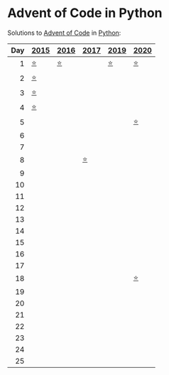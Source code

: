 # Advent of Code in Python

Solutions to [Advent of Code](https://adventofcode.com/) in [Python](https://www.python.org/):

|   Day | [2015](2015)                                         | [2016](2016)                        | [2017](2017)                             | [2019](2019)                                     | [2020](2020)                  |
|------:|:-----------------------------------------------------|:------------------------------------|:-----------------------------------------|:-------------------------------------------------|:------------------------------|
|     1 | [⭐](2015/01_not_quite_lisp)                         | [⭐](2016/01_no_time_for_a_taxicab) |                                          | [⭐](2019/01_the_tyranny_of_the_rocket_equation) | [⭐](2020/01_report_repair)   |
|     2 | [⭐](2015/02_i_was_told_there_would_be_no_math)      |                                     |                                          |                                                  |                               |
|     3 | [⭐](2015/03_perfectly_spherical_houses_in_a_vacuum) |                                     |                                          |                                                  |                               |
|     4 | [⭐](2015/04_the_ideal_stocking_stuffer)             |                                     |                                          |                                                  |                               |
|     5 |                                                      |                                     |                                          |                                                  | [⭐](2020/05_binary_boarding) |
|     6 |                                                      |                                     |                                          |                                                  |                               |
|     7 |                                                      |                                     |                                          |                                                  |                               |
|     8 |                                                      |                                     | [⭐](2017/08_i_heard_you_like_registers) |                                                  |                               |
|     9 |                                                      |                                     |                                          |                                                  |                               |
|    10 |                                                      |                                     |                                          |                                                  |                               |
|    11 |                                                      |                                     |                                          |                                                  |                               |
|    12 |                                                      |                                     |                                          |                                                  |                               |
|    13 |                                                      |                                     |                                          |                                                  |                               |
|    14 |                                                      |                                     |                                          |                                                  |                               |
|    15 |                                                      |                                     |                                          |                                                  |                               |
|    16 |                                                      |                                     |                                          |                                                  |                               |
|    17 |                                                      |                                     |                                          |                                                  |                               |
|    18 |                                                      |                                     |                                          |                                                  | [⭐](2020/18_operation_order) |
|    19 |                                                      |                                     |                                          |                                                  |                               |
|    20 |                                                      |                                     |                                          |                                                  |                               |
|    21 |                                                      |                                     |                                          |                                                  |                               |
|    22 |                                                      |                                     |                                          |                                                  |                               |
|    23 |                                                      |                                     |                                          |                                                  |                               |
|    24 |                                                      |                                     |                                          |                                                  |                               |
|    25 |                                                      |                                     |                                          |                                                  |                               |
